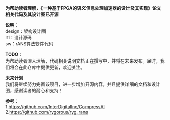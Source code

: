 **为帮助读者理解，《一种基于FPGA的语义信息处理加速器的设计及其实现》论文相关代码及其设计图已开源**


**说明**：<br />
design：架构设计图<br />
rtl：设计源码<br />
sw：rANS算法软件代码<br />



**TODO**：<br />
为帮助读者深入理解，代码相关说明文档正在撰写中，并将在未来发布。届时，我们将会在此仓库中提供更新，欢迎关注。

**未来计划**<br />
我们将继续努力完善该项目，进一步增加开源内容，并且提供详细的文档和设计图，感谢读者的耐心和支持！

**参考**：<br />
1.https://github.com/InterDigitalInc/CompressAI<br />
2.https://github.com/rygorous/ryg_rans<br />
